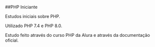 ##PHP Iniciante  

Estudos iniciais sobre PHP.

Utilizado PHP 7.4 e PHP 8.0.

Estudo feito através do curso PHP da Alura e através da documentação oficial.
